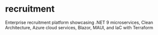 # recruitment
Enterprise recruitment platform showcasing .NET 9 microservices, Clean Architecture, Azure cloud services, Blazor, MAUI, and IaC with Terraform
